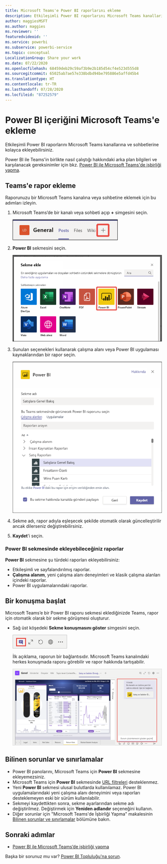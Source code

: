 ```yaml
---
title: Microsoft Teams'e Power BI raporlarını ekleme
description: Etkileşimli Power BI raporlarını Microsoft Teams kanallarına ve sohbetlerine kolayca ekleyebilirsiniz. .
author: maggiesMSFT
ms.author: maggies
ms.reviewer: ''
featuredvideoid: ''
ms.service: powerbi
ms.subservice: powerbi-service
ms.topic: conceptual
LocalizationGroup: Share your work
ms.date: 07/22/2020
ms.openlocfilehash: 68459deb29c59af3b9e2b185d54cf4e523d555d8
ms.sourcegitcommit: 65025ab7ae57e338bdbd94be795886e5affd45b4
ms.translationtype: HT
ms.contentlocale: tr-TR
ms.lasthandoff: 07/28/2020
ms.locfileid: "87252579"
---
```

# <a name="embed-power-bi-content-in-microsoft-teams"></a>Power BI içeriğini Microsoft Teams'e ekleme

Etkileşimli Power BI raporlarını Microsoft Teams kanallarına ve sohbetlerine kolayca ekleyebilirsiniz. 

Power BI ile Teams'in birlikte nasıl çalıştığı hakkındaki arka plan bilgileri ve karşılanacak gereksinimler için bkz. [Power BI ile Microsoft Teams'de işbirliği yapma](service-embed-report-microsoft-teams.md).

## <a name="embed-a-report-in-teams"></a>Teams'e rapor ekleme

Raporunuzu bir Microsoft Teams kanalına veya sohbetine eklemek için bu adımları izleyin.

1. Microsoft Teams’de bir kanalı veya sohbeti açıp **+** simgesini seçin.

    ![Kanala veya sohbete sekme ekleme işleminin ekran görüntüsü.](media/service-embed-report-microsoft-teams/service-embed-report-microsoft-teams-add.png)

1. **Power BI** sekmesini seçin.

    ![Power B I'ı gösteren Microsoft Teams sekme listesinin ekran görüntüsü.](media/service-embed-report-microsoft-teams/service-embed-report-microsoft-teams-tab.png)

1. Sunulan seçenekleri kullanarak çalışma alanı veya Power BI uygulaması kaynaklarından bir rapor seçin.

    ![Microsoft Teams için Power B I sekmesi ayarlarının ekran görüntüsü.](media/service-embed-report-microsoft-teams/service-embed-report-microsoft-teams-tab-settings.png)

1. Sekme adı, rapor adıyla eşleşecek şekilde otomatik olarak güncelleştirilir ancak dilerseniz değiştirebilirsiniz.

1. **Kaydet**'i seçin.

### <a name="reports-you-can-embed-on-the-power-bi-tab"></a>Power BI sekmesinde ekleyebileceğiniz raporlar

**Power BI** sekmesine şu türdeki raporları ekleyebilirsiniz:

- Etkileşimli ve sayfalandırılmış raporlar.
- **Çalışma alanım**, yeni çalışma alanı deneyimleri ve klasik çalışma alanları içindeki raporlar.
- Power BI uygulamalarındaki raporlar.

## <a name="start-a-conversation"></a>Bir konuşma başlat

Microsoft Teams’e bir Power BI raporu sekmesi eklediğinizde Teams, rapor için otomatik olarak bir sekme görüşmesi oluşturur.

- Sağ üst köşedeki **Sekme konuşmasını göster** simgesini seçin.

    ![Göster sekmesi konuşma simgesinin ekran görüntüsü.](media/service-embed-report-microsoft-teams/power-bi-teams-conversation-icon.png)

    İlk açıklama, raporun bir bağlantısıdır. Microsoft Teams kanalındaki herkes konuşmada raporu görebilir ve rapor hakkında tartışabilir.

    ![Sekme konuşmasının ekran görüntüsü.](media/service-embed-report-microsoft-teams/power-bi-teams-conversation-tab.png)

## <a name="known-issues-and-limitations"></a>Bilinen sorunlar ve sınırlamalar

- Power BI panolarını, Microsoft Teams için **Power BI** sekmesine ekleyemezsiniz.
- Microsoft Teams için **Power BI** sekmesinde [URL filtreleri](service-url-filters.md) desteklenmez.
- Yeni **Power BI** sekmesi ulusal bulutlarda kullanılamaz. Power BI uygulamalarındaki yeni çalışma alanı deneyimini veya raporları desteklemeyen eski bir sürüm kullanılabilir.
- Sekmeyi kaydettikten sonra, sekme ayarlarından sekme adı değiştirilmez. Değiştirmek için **Yeniden adlandır** seçeneğini kullanın.
- Diğer sorunlar için "Microsoft Teams'de İşbirliği Yapma" makalesinin [Bilinen sorunlar ve sınırlamalar](service-collaborate-microsoft-teams.md#known-issues-and-limitations) bölümüne bakın.

## <a name="next-steps"></a>Sonraki adımlar

- [Power BI ile Microsoft Teams’de işbirliği yapma](service-collaborate-microsoft-teams.md)

Başka bir sorunuz mu var? [Power BI Topluluğu'na sorun](https://community.powerbi.com/).
